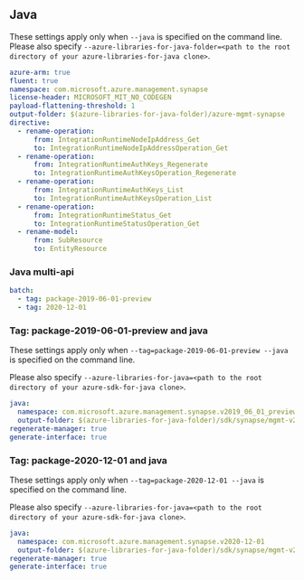 ## Java

These settings apply only when `--java` is specified on the command line.
Please also specify `--azure-libraries-for-java-folder=<path to the root directory of your azure-libraries-for-java clone>`.

``` yaml $(java)
azure-arm: true
fluent: true
namespace: com.microsoft.azure.management.synapse
license-header: MICROSOFT_MIT_NO_CODEGEN
payload-flattening-threshold: 1
output-folder: $(azure-libraries-for-java-folder)/azure-mgmt-synapse
directive:
  - rename-operation:
      from: IntegrationRuntimeNodeIpAddress_Get
      to: IntegrationRuntimeNodeIpAddressOperation_Get
  - rename-operation:
      from: IntegrationRuntimeAuthKeys_Regenerate
      to: IntegrationRuntimeAuthKeysOperation_Regenerate
  - rename-operation:
      from: IntegrationRuntimeAuthKeys_List
      to: IntegrationRuntimeAuthKeysOperation_List
  - rename-operation:
      from: IntegrationRuntimeStatus_Get
      to: IntegrationRuntimeStatusOperation_Get
  - rename-model:
      from: SubResource
      to: EntityResource
```

### Java multi-api

``` yaml $(java) && $(multiapi)
batch:
  - tag: package-2019-06-01-preview
  - tag: 2020-12-01
```

### Tag: package-2019-06-01-preview and java

These settings apply only when `--tag=package-2019-06-01-preview --java` is specified on the command line.

Please also specify `--azure-libraries-for-java=<path to the root directory of your azure-sdk-for-java clone>`.

``` yaml $(tag) == 'package-2019-06-01-preview' && $(java) && $(multiapi)
java:
  namespace: com.microsoft.azure.management.synapse.v2019_06_01_preview
  output-folder: $(azure-libraries-for-java-folder)/sdk/synapse/mgmt-v2019_06_01_preview
regenerate-manager: true
generate-interface: true
```

### Tag: package-2020-12-01 and java

These settings apply only when `--tag=package-2020-12-01 --java` is specified on the command line.

Please also specify `--azure-libraries-for-java=<path to the root directory of your azure-sdk-for-java clone>`.

``` yaml $(tag) == 'package-2020-12-01' && $(java) && $(multiapi)
java:
  namespace: com.microsoft.azure.management.synapse.v2020-12-01
  output-folder: $(azure-libraries-for-java-folder)/sdk/synapse/mgmt-v2020-12-01
regenerate-manager: true
generate-interface: true
```